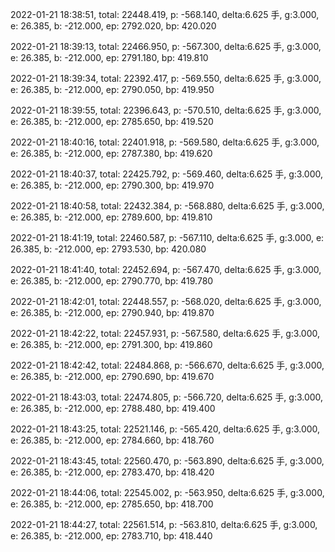 2022-01-21 18:38:51, total: 22448.419, p: -568.140, delta:6.625 手, g:3.000, e: 26.385, b: -212.000, ep: 2792.020, bp: 420.020

2022-01-21 18:39:13, total: 22466.950, p: -567.300, delta:6.625 手, g:3.000, e: 26.385, b: -212.000, ep: 2791.180, bp: 419.810

2022-01-21 18:39:34, total: 22392.417, p: -569.550, delta:6.625 手, g:3.000, e: 26.385, b: -212.000, ep: 2790.050, bp: 419.950

2022-01-21 18:39:55, total: 22396.643, p: -570.510, delta:6.625 手, g:3.000, e: 26.385, b: -212.000, ep: 2785.650, bp: 419.520

2022-01-21 18:40:16, total: 22401.918, p: -569.580, delta:6.625 手, g:3.000, e: 26.385, b: -212.000, ep: 2787.380, bp: 419.620

2022-01-21 18:40:37, total: 22425.792, p: -569.460, delta:6.625 手, g:3.000, e: 26.385, b: -212.000, ep: 2790.300, bp: 419.970

2022-01-21 18:40:58, total: 22432.384, p: -568.880, delta:6.625 手, g:3.000, e: 26.385, b: -212.000, ep: 2789.600, bp: 419.810

2022-01-21 18:41:19, total: 22460.587, p: -567.110, delta:6.625 手, g:3.000, e: 26.385, b: -212.000, ep: 2793.530, bp: 420.080

2022-01-21 18:41:40, total: 22452.694, p: -567.470, delta:6.625 手, g:3.000, e: 26.385, b: -212.000, ep: 2790.770, bp: 419.780

2022-01-21 18:42:01, total: 22448.557, p: -568.020, delta:6.625 手, g:3.000, e: 26.385, b: -212.000, ep: 2790.940, bp: 419.870

2022-01-21 18:42:22, total: 22457.931, p: -567.580, delta:6.625 手, g:3.000, e: 26.385, b: -212.000, ep: 2791.300, bp: 419.860

2022-01-21 18:42:42, total: 22484.868, p: -566.670, delta:6.625 手, g:3.000, e: 26.385, b: -212.000, ep: 2790.690, bp: 419.670

2022-01-21 18:43:03, total: 22474.805, p: -566.720, delta:6.625 手, g:3.000, e: 26.385, b: -212.000, ep: 2788.480, bp: 419.400

2022-01-21 18:43:25, total: 22521.146, p: -565.420, delta:6.625 手, g:3.000, e: 26.385, b: -212.000, ep: 2784.660, bp: 418.760

2022-01-21 18:43:45, total: 22560.470, p: -563.890, delta:6.625 手, g:3.000, e: 26.385, b: -212.000, ep: 2783.470, bp: 418.420

2022-01-21 18:44:06, total: 22545.002, p: -563.950, delta:6.625 手, g:3.000, e: 26.385, b: -212.000, ep: 2785.650, bp: 418.700

2022-01-21 18:44:27, total: 22561.514, p: -563.810, delta:6.625 手, g:3.000, e: 26.385, b: -212.000, ep: 2783.710, bp: 418.440